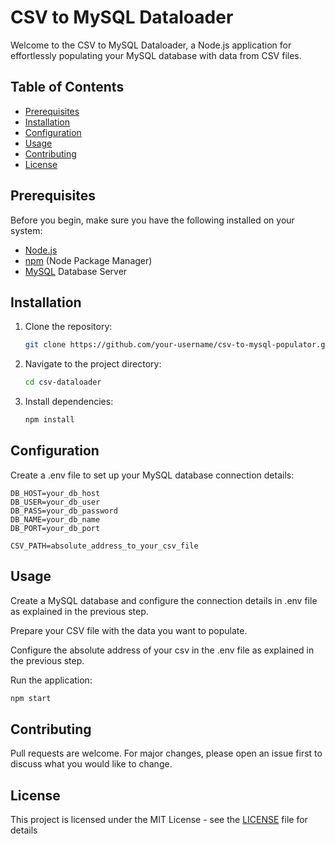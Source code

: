 # CSV to MySQL Dataloader

Welcome to the CSV to MySQL Dataloader, a Node.js application for effortlessly populating your MySQL database with data from CSV files.

## Table of Contents

- [Prerequisites](#prerequisites)
- [Installation](#installation)
- [Configuration](#configuration)
- [Usage](#usage)
- [Contributing](#contributing)
- [License](#license)

## Prerequisites

Before you begin, make sure you have the following installed on your system:

- [Node.js](https://nodejs.org/)
- [npm](https://www.npmjs.com/) (Node Package Manager)
- [MySQL](https://www.mysql.com/) Database Server

## Installation

1. Clone the repository:

   ```bash
   git clone https://github.com/your-username/csv-to-mysql-populator.git
   ```

2. Navigate to the project directory:

   ```bash
   cd csv-dataloader
   ```

3. Install dependencies:

   ```bash
   npm install
   ```

## Configuration

Create a .env file to set up your MySQL database connection details:

```dotenv
DB_HOST=your_db_host
DB_USER=your_db_user
DB_PASS=your_db_password
DB_NAME=your_db_name
DB_PORT=your_db_port

CSV_PATH=absolute_address_to_your_csv_file
```

## Usage

Create a MySQL database and configure the connection details in .env file as explained in the previous step.

Prepare your CSV file with the data you want to populate.

Configure the absolute address of your csv in the .env file as explained in the previous step.

Run the application:

```bash
npm start
```

## Contributing

Pull requests are welcome. For major changes, please open an issue first to discuss what you would like to change.

## License

This project is licensed under the MIT License - see the [LICENSE](LICENSE) file for details
